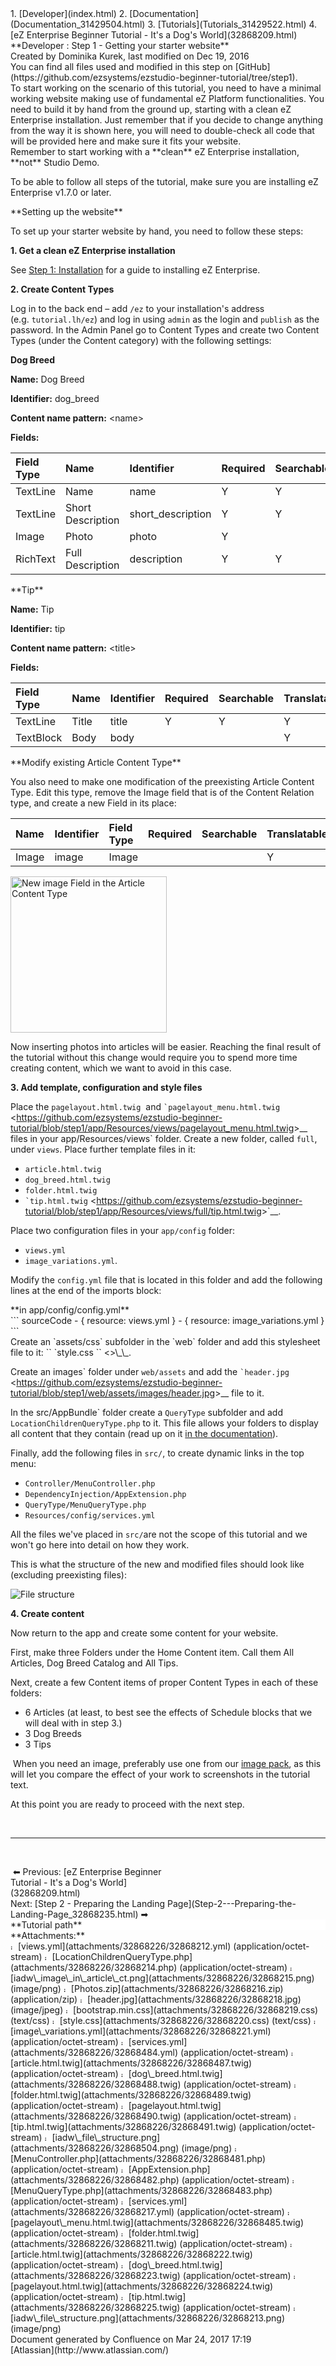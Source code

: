<div id="page">
<div id="main" class="aui-page-panel">
<div id="main-header">
<div id="breadcrumb-section">
1.  [Developer](index.html)
2.  [Documentation](Documentation_31429504.html)
3.  [Tutorials](Tutorials_31429522.html)
4.  [eZ Enterprise Beginner Tutorial - It's a Dog's World](32868209.html)

</div>
**Developer : Step 1 - Getting your starter website**

</div>
<div id="content" class="view">
<div class="page-metadata">
Created by Dominika Kurek, last modified on Dec 19, 2016

</div>
<div id="main-content" class="wiki-content group">
<div class="contentLayout2">
<div class="columnLayout two-right-sidebar"
data-layout="two-right-sidebar">
<div class="cell normal" data-type="normal">
<div class="innerCell">
<div
class="confluence-information-macro confluence-information-macro-tip">
<div class="confluence-information-macro-body">
You can find all files used and modified in this step on [GitHub](https://github.com/ezsystems/ezstudio-beginner-tutorial/tree/step1).

</div>
</div>
To start working on the scenario of this tutorial, you need to have a minimal working website making use of fundamental eZ Platform functionalities. You need to build it by hand from the ground up, starting with a clean eZ Enterprise installation. Just remember that if you decide to change anything from the way it is shown here, you will need to double-check all code that will be provided here and make sure it fits your website.

<div
class="confluence-information-macro confluence-information-macro-note">
<div class="confluence-information-macro-body">
Remember to start working with a **clean** eZ Enterprise installation, **not** Studio Demo.

To be able to follow all steps of the tutorial, make sure you are installing eZ Enterprise v1.7.0 or later.

</div>
</div>
**Setting up the website**

To set up your starter website by hand, you need to follow these steps:

**1. Get a clean eZ Enterprise installation**

See [Step 1: Installation](31429538.html) for a guide to installing eZ Enterprise.

**2. Create Content Types**

Log in to the back end – add `/ez` to your installation's address (e.g. `tutorial.lh/ez`) and log in using `admin` as the login and `publish` as the password. In the Admin Panel go to Content Types and create two Content Types (under the Content category) with the following settings:

**Dog Breed**

**Name:** Dog Breed

**Identifier:** dog\_breed

**Content name pattern:** &lt;name&gt;

**Fields:**

<div class="table-wrap">
<table style="width:100%;">
<colgroup>
<col width="14%" />
<col width="20%" />
<col width="21%" />
<col width="12%" />
<col width="14%" />
<col width="16%" />
</colgroup>
<thead>
<tr class="header">
<th align="left">Field Type</th>
<th align="left">Name</th>
<th align="left">Identifier</th>
<th align="left">Required</th>
<th align="left">Searchable</th>
<th align="left">Translatable</th>
</tr>
</thead>
<tbody>
<tr class="odd">
<td align="left">TextLine</td>
<td align="left">Name</td>
<td align="left">name</td>
<td align="left">Y</td>
<td align="left">Y</td>
<td align="left">Y</td>
</tr>
<tr class="even">
<td align="left">TextLine</td>
<td align="left">Short Description</td>
<td align="left">short_description</td>
<td align="left">Y</td>
<td align="left">Y</td>
<td align="left">Y</td>
</tr>
<tr class="odd">
<td align="left">Image</td>
<td align="left">Photo</td>
<td align="left">photo</td>
<td align="left">Y</td>
<td align="left"> </td>
<td align="left"> </td>
</tr>
<tr class="even">
<td align="left">RichText</td>
<td align="left">Full Description</td>
<td align="left">description</td>
<td align="left">Y</td>
<td align="left">Y</td>
<td align="left">Y</td>
</tr>
</tbody>
</table>

</div>
**Tip**

**Name:** Tip

**Identifier:** tip

**Content name pattern:** &lt;title&gt;

**Fields:**

<div class="table-wrap">
<table>
<colgroup>
<col width="17%" />
<col width="11%" />
<col width="17%" />
<col width="15%" />
<col width="17%" />
<col width="20%" />
</colgroup>
<thead>
<tr class="header">
<th align="left">Field Type</th>
<th align="left">Name</th>
<th align="left">Identifier</th>
<th align="left">Required</th>
<th align="left">Searchable</th>
<th align="left">Translatable</th>
</tr>
</thead>
<tbody>
<tr class="odd">
<td align="left">TextLine</td>
<td align="left">Title</td>
<td align="left">title</td>
<td align="left">Y</td>
<td align="left">Y</td>
<td align="left">Y</td>
</tr>
<tr class="even">
<td align="left">TextBlock</td>
<td align="left">Body</td>
<td align="left">body</td>
<td align="left"> </td>
<td align="left"> </td>
<td align="left">Y</td>
</tr>
</tbody>
</table>

</div>
**Modify existing Article Content Type**

You also need to make one modification of the preexisting Article Content Type. Edit this type, remove the Image field that is of the Content Relation type, and create a new Field in its place:

<div class="table-wrap">
<table>
<colgroup>
<col width="11%" />
<col width="17%" />
<col width="17%" />
<col width="15%" />
<col width="17%" />
<col width="20%" />
</colgroup>
<thead>
<tr class="header">
<th align="left">Name</th>
<th align="left">Identifier</th>
<th align="left">Field Type</th>
<th align="left">Required</th>
<th align="left">Searchable</th>
<th align="left">Translatable</th>
</tr>
</thead>
<tbody>
<tr class="odd">
<td align="left">Image</td>
<td align="left">image</td>
<td align="left">Image</td>
<td align="left"> </td>
<td align="left"> </td>
<td align="left">Y</td>
</tr>
</tbody>
</table>

</div>
<img src="attachments/32868226/32868215.png" alt="New image Field in the Article Content Type" class="confluence-embedded-image image-center" height="250" />

Now inserting photos into articles will be easier. Reaching the final result of the tutorial without this change would require you to spend more time creating content, which we want to avoid in this case.

**3. Add template, configuration and style files**

Place the `pagelayout.html.twig`  and `` `pagelayout_menu.html.twig `` &lt;<https://github.com/ezsystems/ezstudio-beginner-tutorial/blob/step1/app/Resources/views/pagelayout_menu.html.twig>&gt;\_\_
files in your app/Resources/views\` folder. Create a new folder, called `full`, under `views`. Place further template files in it:

-   `article.html.twig`
-   `dog_breed.html.twig`
-   `folder.html.twig`
-   `` `tip.html.twig `` &lt;<https://github.com/ezsystems/ezstudio-beginner-tutorial/blob/step1/app/Resources/views/full/tip.html.twig>&gt;\`\_\_.

Place two configuration files in your `app/config` folder:

-   `views.yml`
-   `image_variations.yml`.

Modify the `config.yml` file that is located in this folder and add the following lines at the end of the imports block:

<div class="code panel pdl" style="border-width: 1px;">
<div class="codeHeader panelHeader pdl"
style="border-bottom-width: 1px;">
**in app/config/config.yml**

</div>
<div class="codeContent panelContent pdl">
``` sourceCode
- { resource: views.yml }
- { resource: image_variations.yml }
```

</div>
</div>
Create an `assets/css` subfolder in the `web` folder and add this stylesheet file to it: `` `style.css `` &lt;<https://github.com/ezsystems/ezstudio-beginner-tutorial/blob/step1/web/assets/css/style.css>&gt;\_\_.

Create an images\` folder under `web/assets` and add the `` `header.jpg `` &lt;<https://github.com/ezsystems/ezstudio-beginner-tutorial/blob/step1/web/assets/images/header.jpg>&gt;\_\_
file to it.

In the src/AppBundle\` folder create a `QueryType` subfolder and add `LocationChildrenQueryType.php` to it. This file allows your folders to display all content that they contain (read up on it [in the documentation](Content-Rendering_31429679.html#ContentRendering-Querycontroller)).

Finally, add the following files in `src/`, to create dynamic links in the top menu:

-   `Controller/MenuController.php`
-   `DependencyInjection/AppExtension.php `
-   `QueryType/MenuQueryType.php `
-   `Resources/config/services.yml`

All the files we've placed in `src/`are not the scope of this tutorial and we won't go here into detail on how they work.

This is what the structure of the new and modified files should look like (excluding preexisting files):

<img src="attachments/32868226/32868213.png" alt="File structure" class="confluence-embedded-image image-center" />

**4. Create content**

Now return to the app and create some content for your website.

First, make three Folders under the Home Content item. Call them All Articles, Dog Breed Catalog and All Tips.

Next, create a few Content items of proper Content Types in each of these folders:

-   6 Articles (at least, to best see the effects of Schedule blocks that we will deal with in step 3.)
-   3 Dog Breeds
-   3 Tips

 When you need an image, preferably use one from our [image pack](attachments/32868226/32868216.zip), as this will let you compare the effect of your work to screenshots in the tutorial text.

At this point you are ready to proceed with the next step.

 

------------------------------------------------------------------------

 

<div class="sectionColumnWrapper">
<div class="sectionMacro">
<div class="sectionMacroRow">
<div class="columnMacro"
style="width:50%;min-width:50%;max-width:50%;">
 ⬅ Previous: [eZ Enterprise Beginner Tutorial - It's a Dog's World](32868209.html)

</div>
<div class="columnMacro">
Next: [Step 2 - Preparing the Landing Page](Step-2---Preparing-the-Landing-Page_32868235.html) ➡

</div>
</div>
</div>
</div>
</div>
</div>
<div class="cell aside" data-type="aside">
<div class="innerCell">
<div class="panel"
style="background-color: #ffffff;border-color: #f58220;border-width: 2px;">
<div class="panelHeader"
style="border-bottom-width: 2px;border-bottom-color: #f58220;background-color: #ffffff;">
**Tutorial path**

</div>
<div class="panelContent" style="background-color: #ffffff;">
<div class="plugin_pagetree">
</div>
</div>
</div>
</div>
</div>
</div>
</div>
</div>
<div class="pageSection group">
<div class="pageSectionHeader">
**Attachments:**

</div>
<div class="greybox" align="left">
<img src="images/icons/bullet_blue.gif" alt="image2" width="8" height="8" /> [views.yml](attachments/32868226/32868212.yml) (application/octet-stream) <img src="images/icons/bullet_blue.gif" alt="image3" width="8" height="8" /> [LocationChildrenQueryType.php](attachments/32868226/32868214.php) (application/octet-stream) <img src="images/icons/bullet_blue.gif" alt="image4" width="8" height="8" /> [iadw\_image\_in\_article\_ct.png](attachments/32868226/32868215.png) (image/png) <img src="images/icons/bullet_blue.gif" alt="image5" width="8" height="8" /> [Photos.zip](attachments/32868226/32868216.zip) (application/zip) <img src="images/icons/bullet_blue.gif" alt="image6" width="8" height="8" /> [header.jpg](attachments/32868226/32868218.jpg) (image/jpeg) <img src="images/icons/bullet_blue.gif" alt="image7" width="8" height="8" /> [bootstrap.min.css](attachments/32868226/32868219.css) (text/css) <img src="images/icons/bullet_blue.gif" alt="image8" width="8" height="8" /> [style.css](attachments/32868226/32868220.css) (text/css) <img src="images/icons/bullet_blue.gif" alt="image9" width="8" height="8" /> [image\_variations.yml](attachments/32868226/32868221.yml) (application/octet-stream) <img src="images/icons/bullet_blue.gif" alt="image10" width="8" height="8" /> [services.yml](attachments/32868226/32868484.yml) (application/octet-stream) <img src="images/icons/bullet_blue.gif" alt="image11" width="8" height="8" /> [article.html.twig](attachments/32868226/32868487.twig) (application/octet-stream) <img src="images/icons/bullet_blue.gif" alt="image12" width="8" height="8" /> [dog\_breed.html.twig](attachments/32868226/32868488.twig) (application/octet-stream) <img src="images/icons/bullet_blue.gif" alt="image13" width="8" height="8" /> [folder.html.twig](attachments/32868226/32868489.twig) (application/octet-stream) <img src="images/icons/bullet_blue.gif" alt="image14" width="8" height="8" /> [pagelayout.html.twig](attachments/32868226/32868490.twig) (application/octet-stream) <img src="images/icons/bullet_blue.gif" alt="image15" width="8" height="8" /> [tip.html.twig](attachments/32868226/32868491.twig) (application/octet-stream) <img src="images/icons/bullet_blue.gif" alt="image16" width="8" height="8" /> [iadw\_file\_structure.png](attachments/32868226/32868504.png) (image/png) <img src="images/icons/bullet_blue.gif" alt="image17" width="8" height="8" /> [MenuController.php](attachments/32868226/32868481.php) (application/octet-stream) <img src="images/icons/bullet_blue.gif" alt="image18" width="8" height="8" /> [AppExtension.php](attachments/32868226/32868482.php) (application/octet-stream) <img src="images/icons/bullet_blue.gif" alt="image19" width="8" height="8" /> [MenuQueryType.php](attachments/32868226/32868483.php) (application/octet-stream) <img src="images/icons/bullet_blue.gif" alt="image20" width="8" height="8" /> [services.yml](attachments/32868226/32868217.yml) (application/octet-stream) <img src="images/icons/bullet_blue.gif" alt="image21" width="8" height="8" /> [pagelayout\_menu.html.twig](attachments/32868226/32868485.twig) (application/octet-stream) <img src="images/icons/bullet_blue.gif" alt="image22" width="8" height="8" /> [folder.html.twig](attachments/32868226/32868211.twig) (application/octet-stream) <img src="images/icons/bullet_blue.gif" alt="image23" width="8" height="8" /> [article.html.twig](attachments/32868226/32868222.twig) (application/octet-stream) <img src="images/icons/bullet_blue.gif" alt="image24" width="8" height="8" /> [dog\_breed.html.twig](attachments/32868226/32868223.twig) (application/octet-stream) <img src="images/icons/bullet_blue.gif" alt="image25" width="8" height="8" /> [pagelayout.html.twig](attachments/32868226/32868224.twig) (application/octet-stream) <img src="images/icons/bullet_blue.gif" alt="image26" width="8" height="8" /> [tip.html.twig](attachments/32868226/32868225.twig) (application/octet-stream) <img src="images/icons/bullet_blue.gif" alt="image27" width="8" height="8" /> [iadw\_file\_structure.png](attachments/32868226/32868213.png) (image/png)

</div>
</div>
</div>
</div>
<div id="footer" role="contentinfo">
<div class="section footer-body">
Document generated by Confluence on Mar 24, 2017 17:19

<div id="footer-logo">
[Atlassian](http://www.atlassian.com/)

</div>
</div>
</div>
</div>

